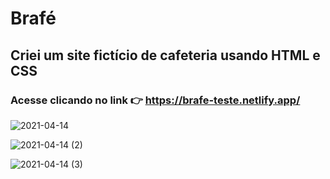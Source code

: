 # Brafé
## Criei um site fictício de cafeteria usando HTML e CSS
### Acesse clicando no link 👉 https://brafe-teste.netlify.app/
 
![2021-04-14](https://user-images.githubusercontent.com/79033956/114781935-bb94cb00-9d4f-11eb-885e-d77a401152d9.jpg)

![2021-04-14 (2)](https://user-images.githubusercontent.com/79033956/114781947-c0597f00-9d4f-11eb-9591-658f93c36238.jpg)

![2021-04-14 (3)](https://user-images.githubusercontent.com/79033956/114781963-c51e3300-9d4f-11eb-9d58-7c628f6b56fd.jpg)


